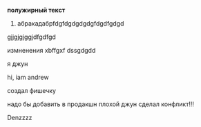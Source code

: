 **полужирный текст**


1. абракадабрfdgfdgdgdgdgfdgdfgdgd

gjjgjgjggjdfgdfgd

измненения
xbffgxf
dssgdgdd 

я джун

hi, iam andrew

создал фишечку

надо бы добавить в продакшн
плохой джун сделал конфликт!!!

Denzzzz
